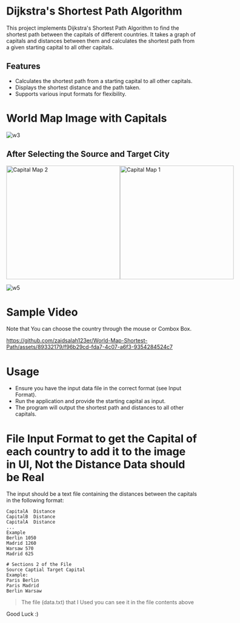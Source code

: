 # Dijkstra's Shortest Path Algorithm
This project implements Dijkstra's Shortest Path Algorithm to find the shortest path between the capitals of different countries. It takes a graph of capitals and distances between them and calculates the shortest path from a given starting capital to all other capitals.

## Features 
- Calculates the shortest path from a starting capital to all other capitals.
- Displays the shortest distance and the path taken.
- Supports various input formats for flexibility.


# World Map Image with Capitals
![w3](https://github.com/zaidsalah123er/World-Map-Shortest-Path/assets/89332179/dfdf4166-829e-4b1a-a2a4-8357c0116fcc)



## After Selecting the Source and Target City 

<div style="display: flex; flex-direction: row;">
  <img src="https://github.com/zaidsalah123er/World-Map-Shortest-Path/assets/89332179/9bcfee65-bfa6-4db4-946d-be26529ec297" alt="Capital Map 2" width="300"/>
  <img src="https://github.com/zaidsalah123er/World-Map-Shortest-Path/assets/89332179/96880dd5-f9c2-44f0-8e39-898cf49be024" alt="Capital Map 1" width="300"/>
</div>

![w5](https://github.com/zaidsalah123er/World-Map-Shortest-Path/assets/89332179/0c006638-b3f6-4cdf-9989-0dc6d7cd67db)

# Sample Video
 Note that You can choose the country through the mouse or Combox Box.
 
https://github.com/zaidsalah123er/World-Map-Shortest-Path/assets/89332179/f96b29cd-fda7-4c07-a6f3-9354284524c7


# Usage
- Ensure you have the input data file in the correct format (see Input Format).
- Run the application and provide the starting capital as input.
- The program will output the shortest path and distances to all other capitals.

# File Input Format to get the Capital of each country to add it to the image in UI, Not the Distance Data should be Real 

The input should be a text file containing the distances between the capitals in the following format:
```
CapitalA  Distance
CapitalB  Distance
CapitalA  Distance
...
Example
Berlin 1050
Madrid 1260
Warsaw 570
Madrid 625

# Sections 2 of the File 
Source Captial Target Capital 
Example:
Paris Berlin 
Paris Madrid 
Berlin Warsaw 
```



> The file (data.txt) that I Used you can see it in the file contents above

Good Luck :)




